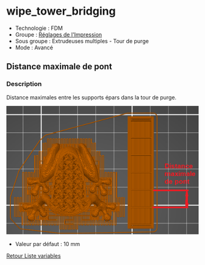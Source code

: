 # wipe_tower_bridging

* Technologie : FDM
* Groupe : [Réglages de l'Impression](../print_settings/print_settings.md)
* Sous groupe : Extrudeuses multiples - Tour de purge
* Mode : Avancé

## Distance maximale de pont

### Description

Distance maximales entre les supports épars dans la tour de purge.

![Distance maximale de pont](./images/wipe_tower_bridging/001.png)

* Valeur par défaut : 10 mm

[Retour Liste variables](variable_list.md)